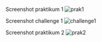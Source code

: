 Screenshot praktikum 1
![prak1](https://github.com/N00budrag0n/SIB3E_MHelmi/assets/91446476/bee09890-9e8c-48a7-8ca3-dd13525183e9)

Screenshot challenge 1
![challenge1](https://github.com/N00budrag0n/SIB3E_MHelmi/assets/91446476/142323ef-1642-4af2-a717-c538bfab40ef)

Screenshot praktikum 2
![prak2](https://github.com/N00budrag0n/SIB3E_MHelmi/assets/91446476/efbc33cd-6c39-49e9-aeb6-7c70a16361b5)
